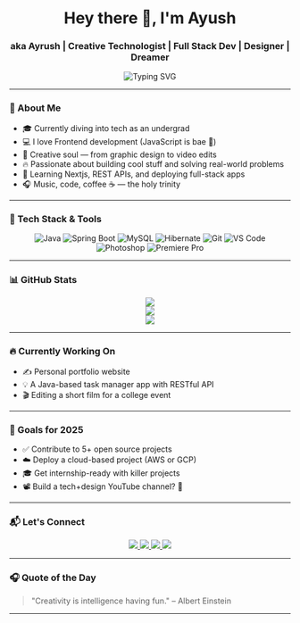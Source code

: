 <h1 align="center">Hey there 👋, I'm Ayush</h1>
<h3 align="center">aka Ayrush | Creative Technologist | Full Stack Dev | Designer | Dreamer</h3>

<p align="center">
  <img src="https://readme-typing-svg.herokuapp.com?font=Fira+Code&weight=500&size=24&pause=1000&color=F7768E&center=true&vCenter=true&width=435&lines=I+code+with+passion+%F0%9F%92%BB;I+design+with+style+%F0%9F%92%8E;I+learn+everyday+%F0%9F%93%96;Let's+build+something+awesome!" alt="Typing SVG" />
</p>

---

### 🌟 About Me

- 🎓 Currently diving into tech as an undergrad
- 💻 I love Frontend development (JavaScript is bae 💛)
- 🎨 Creative soul — from graphic design to video edits
- 🔥 Passionate about building cool stuff and solving real-world problems
- 🌱 Learning Nextjs, REST APIs, and deploying full-stack apps
- 🎧 Music, code, coffee ☕ — the holy trinity

---

### 🚀 Tech Stack & Tools

<div align="center">

  ![Java](https://img.shields.io/badge/Java-ED8B00?style=for-the-badge&logo=java&logoColor=white)
  ![Spring Boot](https://img.shields.io/badge/SpringBoot-6DB33F?style=for-the-badge&logo=spring-boot&logoColor=white)
  ![MySQL](https://img.shields.io/badge/MySQL-00758F?style=for-the-badge&logo=mysql&logoColor=white)
  ![Hibernate](https://img.shields.io/badge/Hibernate-59666C?style=for-the-badge&logo=hibernate)
  ![Git](https://img.shields.io/badge/Git-F05032?style=for-the-badge&logo=git&logoColor=white)
  ![VS Code](https://img.shields.io/badge/VSCode-007ACC?style=for-the-badge&logo=visual-studio-code)
  ![Photoshop](https://img.shields.io/badge/Photoshop-31A8FF?style=for-the-badge&logo=adobe-photoshop)
  ![Premiere Pro](https://img.shields.io/badge/PremierePro-9999FF?style=for-the-badge&logo=adobe-premiere-pro)

</div>

---

### 📊 GitHub Stats

<p align="center">
  <img src="https://github-readme-stats.vercel.app/api?username=ayrush013&show_icons=true&theme=tokyonight&hide_title=false" />
  <br />
  <img src="https://github-readme-streak-stats.herokuapp.com/?user=ayrush013&theme=tokyonight" />
  <br />
  <img src="https://github-readme-stats.vercel.app/api/top-langs/?username=ayrush013&layout=compact&theme=tokyonight&langs_count=6" />
</p>

---

### 🔥 Currently Working On

- ✍️ Personal portfolio website
- 💡 A Java-based task manager app with RESTful API
- 🎬 Editing a short film for a college event

---

### 🎯 Goals for 2025

- ✅ Contribute to 5+ open source projects
- ☁️ Deploy a cloud-based project (AWS or GCP)
- 🎓 Get internship-ready with killer projects
- 📽️ Build a tech+design YouTube channel? 👀

---

### 📬 Let's Connect

<p align="center">
  <a href="https://www.linkedin.com/in/your-link" target="_blank">
    <img src="https://img.shields.io/badge/LinkedIn-Ayrush-blue?style=for-the-badge&logo=linkedin&logoColor=white"/>
  </a>
  <a href="https://www.instagram.com/your-ig" target="_blank">
    <img src="https://img.shields.io/badge/Instagram-%40ayrush-purple?style=for-the-badge&logo=instagram"/>
  </a>
  <a href="https://linktr.ee/your-linktree" target="_blank">
    <img src="https://img.shields.io/badge/Linktree-Ayrush-green?style=for-the-badge&logo=linktree"/>
  </a>
  <a href="mailto:youremail@example.com">
    <img src="https://img.shields.io/badge/Email-Get%20in%20Touch-red?style=for-the-badge&logo=gmail"/>
  </a>
</p>

---

### 🎧 Quote of the Day

> "Creativity is intelligence having fun." – Albert Einstein

---


